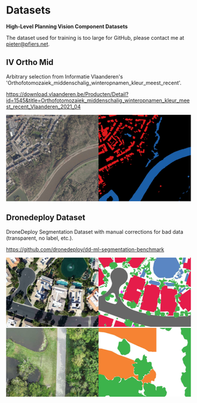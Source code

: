# Datasets

**High-Level Planning Vision Component Datasets**

The dataset used for training is too large for GitHub, please contact me at
[pieter@pfiers.net](mailto:pieter@pfiers.net).

## IV Ortho Mid

Arbitrary selection from Informatie Vlaanderen's
'Orthofotomozaiek_middenschalig_winteropnamen_kleur_meest_recent'.

https://download.vlaanderen.be/Producten/Detail?id=1545&title=Orthofotomozaiek_middenschalig_winteropnamen_kleur_meest_recent_Vlaanderen_2021_04

![Sample image and mask of the IV Ortho Mid dataset](iv-ortho-mid-sample.jpg)


## Dronedeploy Dataset

DroneDeploy Segmentation Dataset with manual corrections for bad data
(transparent, no label, etc.).

https://github.com/dronedeploy/dd-ml-segmentation-benchmark

![Sample image and mask of the DroneDeploy dataset](dronedeploy-sample-1.jpg)
![Sample image and mask of the DroneDeploy dataset](dronedeploy-sample-2.jpg)
